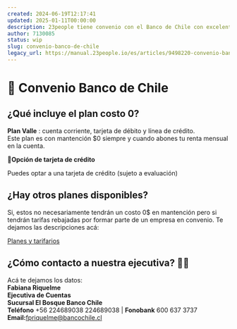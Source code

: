 ```yaml
---
created: 2024-06-19T12:17:41
updated: 2025-01-11T00:00:00
description: 23people tiene convenio con el Banco de Chile con excelentes beneficios.
author: 7130085
status: wip
slug: convenio-banco-de-chile
legacy_url: https://manual.23people.io/es/articles/9498220-convenio-banco-de-chile
---
```


# 🏦 Convenio Banco de Chile

## ¿Qué incluye el plan costo 0?

**Plan Valle** : cuenta corriente, tarjeta de débito y línea de crédito.  
Este plan es con mantención $0 siempre y cuando abones tu renta mensual en la
cuenta.

👀**Opción de tarjeta de crédito**

Puedes optar a una tarjeta de crédito (sujeto a evaluación)

## ¿Hay otros planes disponibles?

Si, estos no necesariamente tendrán un costo 0$ en mantención pero si tendrán
tarifas rebajadas por formar parte de un empresa en convenio. Te dejamos las
descripciones acá:

[Planes y
tarifarios](https://drive.google.com/file/d/1LSooIJQrXWdDnPCcFqH2fSbKzdZhQph8/view?usp=sharing)

## ¿Cómo contacto a nuestra ejecutiva? 👩‍💼

Acá te dejamos los datos:  
​**Fabiana Riquelme**  
​**Ejecutiva de Cuentas  
Sucursal El Bosque Banco Chile**  
​**Teléfono** +56 224689038 224689038 | **Fonobank** 600 637 3737  
​**Email:**[fpriquelme@bancochile.cl](mailto:cnunezg@bancochile.cl)
